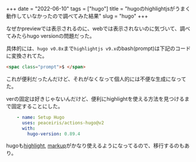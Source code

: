 +++
date = "2022-06-10"
tags = ["hugo"]
title = "hugoのhighlightjsがうまく動作していなかったので調べてみた結果"
slug = "hugo"
+++

なぜかpreviewでは表示されるのに、webでは表示されないのに気づいて、調べてみたらhugo versionの問題だった。

具体的には、`hugo v0.8x`まで`highlightjs v9.x`のbash(prompt)は下記のコードに変換されてた。

```html
<spac class="prompt">$ </span>
```

これが便利だったんだけど、それがなくなって個人的には不便な生成になってた。

verの固定は好きじゃないんだけど、便利にhighlightを使える方法を見つけるまで固定することにした。

```yml:gh-pages.yml
    - name: Setup Hugo
      uses: peaceiris/actions-hugo@v2
      with:
        hugo-version: 0.89.4
```

hugoも[highlight](https://gohugo.io/content-management/syntax-highlighting/), [markup](https://gohugo.io/getting-started/configuration-markup/)がかなり使えるようになってるので、移行するのもあり。

